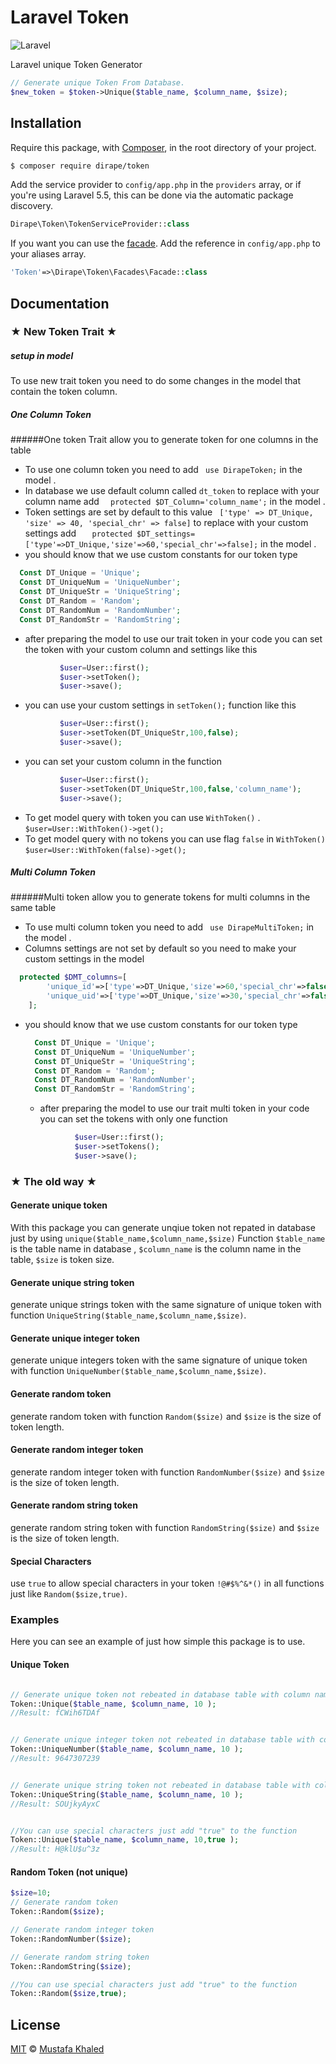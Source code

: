 # Laravel Token

![Laravel](http://getfreetutorial.com/wp-content/uploads/2016/07/Laravel-From-Scratch.jpg)

Laravel unique Token Generator 
```php
// Generate unique Token From Database.
$new_token = $token->Unique($table_name, $column_name, $size);

```

## Installation

Require this package, with [Composer](https://getcomposer.org/), in the root directory of your project.

```bash
$ composer require dirape/token
```

Add the service provider to `config/app.php` in the `providers` array, or if you're using Laravel 5.5, this can be done via the automatic package discovery.

```php
Dirape\Token\TokenServiceProvider::class
```

If you want you can use the [facade](http://laravel.com/docs/facades). Add the reference in `config/app.php` to your aliases array.

```php
'Token'=>\Dirape\Token\Facades\Facade::class
```

## Documentation

### ★ New Token Trait ★
##### setup in model
To use new trait token you need to do some changes in the model that contain the token column.
##### One Column Token
  ######One token Trait allow you to generate token for one columns in the  table

* To use one column token you need to add `` use DirapeToken;`` in the model .
* In database we use default column called ``dt_token`` to replace with your column name add  ``  protected $DT_Column='column_name';`` in the model .
* Token settings are set by default to this value `` ['type' => DT_Unique, 'size' => 40, 'special_chr' => false]`` to replace with your custom settings add  ``    protected $DT_settings=['type'=>DT_Unique,'size'=>60,'special_chr'=>false]; `` in the model .
* you should know that we use custom constants for our token type
```php
  Const DT_Unique = 'Unique'; 
  Const DT_UniqueNum = 'UniqueNumber'; 
  Const DT_UniqueStr = 'UniqueString';
  Const DT_Random = 'Random';
  Const DT_RandomNum = 'RandomNumber';
  Const DT_RandomStr = 'RandomString';
  ``` 
 * after preparing the model to use our trait token in your code you can set the token with your custom column and settings like this
```php
           $user=User::first();
           $user->setToken();
           $user->save();
```
* you can use your custom settings in ``setToken();`` function like this
```php
           $user=User::first();
           $user->setToken(DT_UniqueStr,100,false);
           $user->save();
```
* you can set your custom column in the function
 ```php
            $user=User::first();
            $user->setToken(DT_UniqueStr,100,false,'column_name');
            $user->save();
 ```      
* To get model query with token you can use `WithToken()` .
       ```
                  $user=User::WithToken()->get();
       ```
* To get model query with no tokens you can use flag ``false``  in `WithToken()`
       ```
                       $user=User::WithToken(false)->get();
            ```
##### Multi Column Token
######Multi token allow you to generate tokens for multi columns in the same table
  
  * To use multi column token you need to add `` use DirapeMultiToken;`` in the model .
  * Columns settings are not set by default so you need to make your custom settings in the model
```php
  protected $DMT_columns=[
        'unique_id'=>['type'=>DT_Unique,'size'=>60,'special_chr'=>false],
        'unique_uid'=>['type'=>DT_Unique,'size'=>30,'special_chr'=>false],
    ];

``` 
* you should know that we use custom constants for our token type
  ```php
    Const DT_Unique = 'Unique'; 
    Const DT_UniqueNum = 'UniqueNumber'; 
    Const DT_UniqueStr = 'UniqueString';
    Const DT_Random = 'Random';
    Const DT_RandomNum = 'RandomNumber';
    Const DT_RandomStr = 'RandomString';
    ``` 
   * after preparing the model to use our trait multi token in your code you can set the tokens with only one function
  ```php
             $user=User::first();
             $user->setTokens();
             $user->save();
  ```
    
          
### ★ The old way ★
#### Generate unique token

With this package you can generate unqiue token not repated in database just by using `unique($table_name,$column_name,$size)` Function  `$table_name` is the table name in database , `$column_name` is the column name in the table, `$size` is token size.


#### Generate unique string token

generate unique strings token with the same signature  of unique token with function `UniqueString($table_name,$column_name,$size)`.


#### Generate unique integer token

generate unique integers token with the same signature  of unique token with function `UniqueNumber($table_name,$column_name,$size)`.


#### Generate random token
generate random token with function `Random($size)` and `$size` is the size of token length.


#### Generate random integer token
generate random integer token with function `RandomNumber($size)` and `$size` is the size of token length.


#### Generate random string token
generate random string token with function `RandomString($size)` and `$size` is the size of token length.

#### Special Characters

use `true` to allow special characters in your token `!@#$%^&*()` in all functions just like `Random($size,true)`.

### Examples

Here you can see an example of just how simple this package is to use.
#### Unique Token
```php

// Generate unique token not rebeated in database table with column name 
Token::Unique($table_name, $column_name, 10 );
//Result: fCWih6TDAf


// Generate unique integer token not rebeated in database table with column name
Token::UniqueNumber($table_name, $column_name, 10 );
//Result: 9647307239


// Generate unique string token not rebeated in database table with column name
Token::UniqueString($table_name, $column_name, 10 );
//Result: SOUjkyAyxC


//You can use special characters just add "true" to the function
Token::Unique($table_name, $column_name, 10,true );
//Result: H@klU$u^3z
```

#### Random Token (not unique)
```php
$size=10;
// Generate random token 
Token::Random($size);

// Generate random integer token
Token::RandomNumber($size);

// Generate random string token
Token::RandomString($size);

//You can use special characters just add "true" to the function
Token::Random($size,true);

```

## License

[MIT](LICENSE) © [Mustafa Khaled](https://github.com/Dirape)
